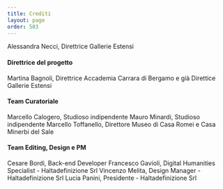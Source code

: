 ```yaml
---
title: Crediti
layout: page
order: 503
---
```



Alessandra Necci, Direttrice Gallerie Estensi 



#### Direttrice del progetto

Martina Bagnoli, Direttrice Accademia Carrara di Bergamo e già Direttice Gallerie Estensi



#### Team Curatoriale

Marcello Calogero, Studioso indipendente
Mauro Minardi, Studioso indipendente
Marcello Toffanello, Direttore Museo di Casa Romei e Casa Minerbi del Sale



#### Team Editing, Design e PM

Cesare Bordi, Back-end Developer
Francesco Gavioli, Digital Humanities Specialist - Haltadefinizione Srl
Vincenzo Melita, Design Manager - Haltadefinizione Srl
Lucia Panini, Presidente - Haltadefinizione Srl
